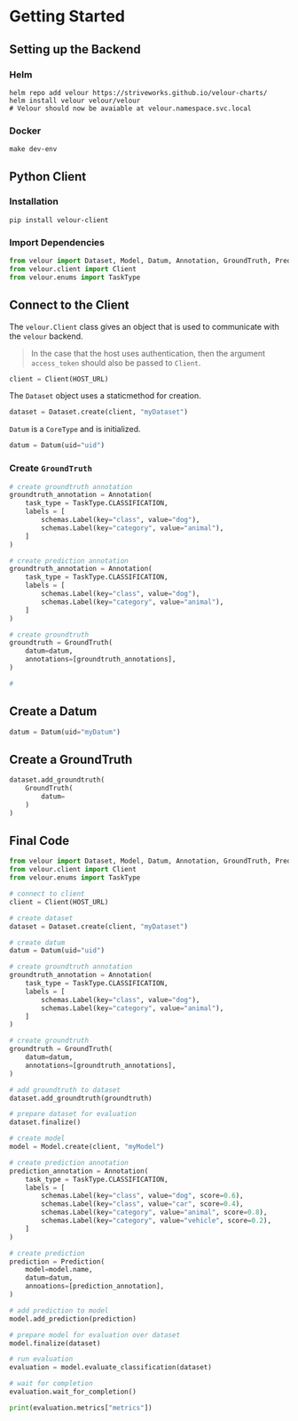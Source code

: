 # Getting Started

## Setting up the Backend

### Helm

```shell
helm repo add velour https://striveworks.github.io/velour-charts/
helm install velour velour/velour
# Velour should now be avaiable at velour.namespace.svc.local
```

### Docker

```shell
make dev-env
```

## Python Client

### Installation

```shell
pip install velour-client
```

### Import Dependencies

```py
from velour import Dataset, Model, Datum, Annotation, GroundTruth, Prediction, Label
from velour.client import Client
from velour.enums import TaskType
```

## Connect to the Client

The `velour.Client` class gives an object that is used to communicate with the `velour` backend.

> In the case that the host uses authentication, then the argument `access_token` should also be passed to `Client`.
```py
client = Client(HOST_URL)
```


The `Dataset` object uses a staticmethod for creation.

```py
dataset = Dataset.create(client, "myDataset")
```

`Datum` is a `CoreType` and is initialized.

```py
datum = Datum(uid="uid")
```

### Create `GroundTruth`
```py
# create groundtruth annotation
groundtruth_annotation = Annotation(
    task_type = TaskType.CLASSIFICATION,
    labels = [
        schemas.Label(key="class", value="dog"),
        schemas.Label(key="category", value="animal"),
    ]
)

# create prediction annotation
groundtruth_annotation = Annotation(
    task_type = TaskType.CLASSIFICATION,
    labels = [
        schemas.Label(key="class", value="dog"),
        schemas.Label(key="category", value="animal"),
    ]
)
```

```py
# create groundtruth
groundtruth = GroundTruth(
    datum=datum,
    annotations=[groundtruth_annotations],
)

#
```

## Create a Datum

```py
datum = Datum(uid="myDatum")
```

## Create a GroundTruth

```py
dataset.add_groundtruth(
    GroundTruth(
        datum=
    )
)
```

## Final Code

```py
from velour import Dataset, Model, Datum, Annotation, GroundTruth, Prediction, Label
from velour.client import Client
from velour.enums import TaskType

# connect to client
client = Client(HOST_URL)

# create dataset
dataset = Dataset.create(client, "myDataset")

# create datum
datum = Datum(uid="uid")

# create groundtruth annotation
groundtruth_annotation = Annotation(
    task_type = TaskType.CLASSIFICATION,
    labels = [
        schemas.Label(key="class", value="dog"),
        schemas.Label(key="category", value="animal"),
    ]
)

# create groundtruth
groundtruth = GroundTruth(
    datum=datum,
    annotations=[groundtruth_annotations],
)

# add groundtruth to dataset
dataset.add_groundtruth(groundtruth)

# prepare dataset for evaluation
dataset.finalize()

# create model
model = Model.create(client, "myModel")

# create prediction annotation
prediction_annotation = Annotation(
    task_type = TaskType.CLASSIFICATION,
    labels = [
        schemas.Label(key="class", value="dog", score=0.6),
        schemas.Label(key="class", value="car", score=0.4),
        schemas.Label(key="category", value="animal", score=0.8),
        schemas.Label(key="category", value="vehicle", score=0.2),
    ]
)

# create prediction
prediction = Prediction(
    model=model.name,
    datum=datum,
    annoations=[prediction_annotation],
)

# add prediction to model
model.add_prediction(prediction)

# prepare model for evaluation over dataset
model.finalize(dataset)

# run evaluation
evaluation = model.evaluate_classification(dataset)

# wait for completion
evaluation.wait_for_completion()

print(evaluation.metrics["metrics"])
```
